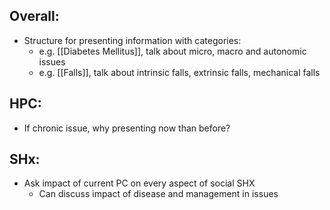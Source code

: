 ## Overall:
- Structure for presenting information with categories:
	- e.g. [[Diabetes Mellitus]], talk about micro, macro and autonomic issues
	- e.g. [[Falls]], talk about intrinsic falls, extrinsic falls, mechanical falls
## HPC:
- If chronic issue, why presenting now than before?

## SHx:
- Ask impact of current PC on every aspect of social SHX
	- Can discuss impact of disease and management in issues